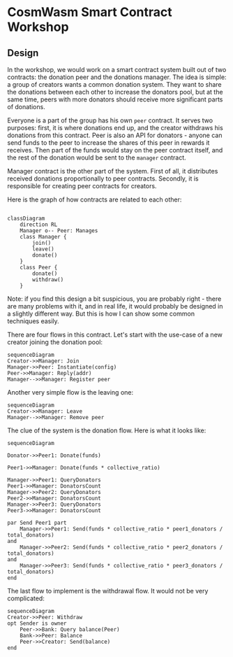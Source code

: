 # CosmWasm Smart Contract Workshop

## Design

In the workshop, we would work on a smart contract system built out of two
contracts: the donation peer and the donations manager. The idea is simple: a
group of creators wants a common donation system. They want to share the
donations between each other to increase the donators pool, but at the same
time, peers with more donators should receive more significant parts of
donations.

Everyone is a part of the group has his own `peer` contract. It serves two
purposes: first, it is where donations end up, and the creator withdraws his
donations from this contract. Peer is also an API for donators - anyone can
send funds to the peer to increase the shares of this peer in rewards it
receives. Then part of the funds would stay on the peer contract itself, and
the rest of the donation would be sent to the `manager` contract.

Manager contract is the other part of the system. First of all, it distributes
received donations proportionally to peer contracts. Secondly, it is
responsible for creating peer contracts for creators.

Here is the graph of how contracts are related to each other:

```mermaid

classDiagram
    direction RL
    Manager o-- Peer: Manages
    class Manager {
        join()
        leave()
        donate()
    }
    class Peer {
        donate()
        withdraw()
    }
```

Note: if you find this design a bit suspicious, you are probably right - there
are many problems with it, and in real life, it would probably be designed in a
slightly different way. But this is how I can show some common techniques
easily.

There are four flows in this contract. Let's start with the use-case of a new
creator joining the donation pool: 

```mermaid
sequenceDiagram
Creator->>Manager: Join
Manager->>Peer: Instantiate(config)
Peer->>Manager: Reply(addr)
Manager-->>Manager: Register peer
```

Another very simple flow is the leaving one:

```mermaid
sequenceDiagram
Creator->>Manager: Leave
Manager-->>Manager: Remove peer
```

The clue of the system is the donation flow. Here is what it looks like:

```mermaid
sequenceDiagram

Donator->>Peer1: Donate(funds)

Peer1->>Manager: Donate(funds * collective_ratio)

Manager->>Peer1: QueryDonators
Peer1->>Manager: DonatorsCount
Manager->>Peer2: QueryDonators
Peer2->>Manager: DonatorsCount
Manager->>Peer3: QueryDonators
Peer3->>Manager: DonatorsCount

par Send Peer1 part
    Manager->>Peer1: Send(funds * collective_ratio * peer1_donators / total_donators)
and
    Manager->>Peer2: Send(funds * collective_ratio * peer2_donators / total_donators)
and
    Manager->>Peer3: Send(funds * collective_ratio * peer3_donators / total_donators)
end
```

The last flow to implement is the withdrawal flow. It would not be very complicated:

```mermaid
sequenceDiagram
Creator->>Peer: Withdraw
opt Sender is owner
    Peer->>Bank: Query balance(Peer)
    Bank->>Peer: Balance
    Peer->>Creator: Send(balance)
end
```

